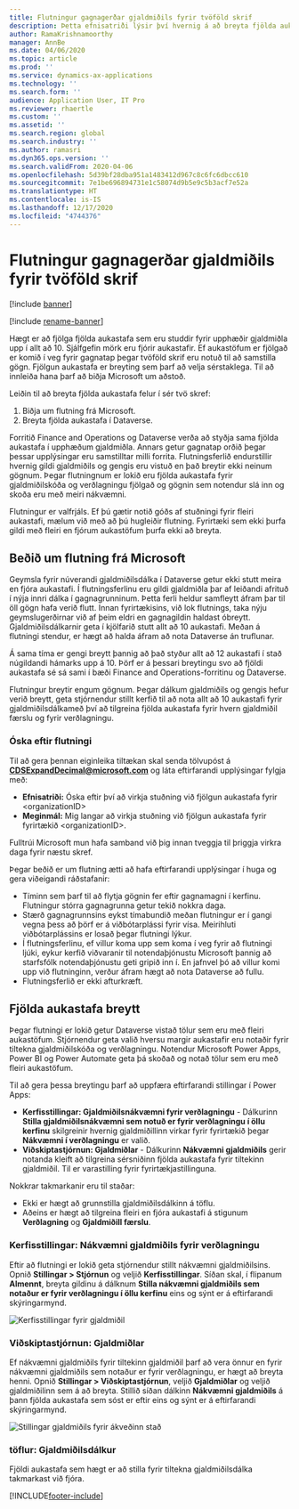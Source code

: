 ```yaml
---
title: Flutningur gagnagerðar gjaldmiðils fyrir tvöföld skrif
description: Þetta efnisatriði lýsir því hvernig á að breyta fjölda aukastafa sem tvöföld skrif styðja fyrir gjaldmiðil.
author: RamaKrishnamoorthy
manager: AnnBe
ms.date: 04/06/2020
ms.topic: article
ms.prod: ''
ms.service: dynamics-ax-applications
ms.technology: ''
ms.search.form: ''
audience: Application User, IT Pro
ms.reviewer: rhaertle
ms.custom: ''
ms.assetid: ''
ms.search.region: global
ms.search.industry: ''
ms.author: ramasri
ms.dyn365.ops.version: ''
ms.search.validFrom: 2020-04-06
ms.openlocfilehash: 5d39bf28dba951a1483412d967c8c6fc6dbcc610
ms.sourcegitcommit: 7e1be696894731e1c58074d9b5e9c5b3acf7e52a
ms.translationtype: HT
ms.contentlocale: is-IS
ms.lasthandoff: 12/17/2020
ms.locfileid: "4744376"
---
```

# <a name="currency-data-type-migration-for-dual-write"></a>Flutningur gagnagerðar gjaldmiðils fyrir tvöföld skrif

[!include [banner](../../includes/banner.md)]

[!include [rename-banner](~/includes/cc-data-platform-banner.md)]

Hægt er að fjölga fjölda aukastafa sem eru studdir fyrir upphæðir gjaldmiðla upp í allt að 10. Sjálfgefin mörk eru fjórir aukastafir. Ef aukastöfum er fjölgað er komið í veg fyrir gagnatap þegar tvöföld skrif eru notuð til að samstilla gögn. Fjölgun aukastafa er breyting sem þarf að velja sérstaklega. Til að innleiða hana þarf að biðja Microsoft um aðstoð.

Leiðin til að breyta fjölda aukastafa felur í sér tvö skref:

1. Biðja um flutning frá Microsoft.
2. Breyta fjölda aukastafa í Dataverse.

Forritið Finance and Operations og Dataverse verða að styðja sama fjölda aukastafa í upphæðum gjaldmiðla. Annars getur gagnatap orðið þegar þessar upplýsingar eru samstilltar milli forrita. Flutningsferlið endurstillir hvernig gildi gjaldmiðils og gengis eru vistuð en það breytir ekki neinum gögnum. Þegar flutningnum er lokið eru fjölda aukastafa fyrir gjaldmiðilskóða og verðlagningu fjölgað og gögnin sem notendur slá inn og skoða eru með meiri nákvæmni.

Flutningur er valfrjáls. Ef þú gætir notið góðs af stuðningi fyrir fleiri aukastafi, mælum við með að þú hugleiðir flutning. Fyrirtæki sem ekki þurfa gildi með fleiri en fjórum aukastöfum þurfa ekki að breyta.

## <a name="requesting-migration-from-microsoft"></a>Beðið um flutning frá Microsoft

Geymsla fyrir núverandi gjaldmiðilsdálka í Dataverse getur ekki stutt meira en fjóra aukastafi. Í flutningsferlinu eru gildi gjaldmiðla þar af leiðandi afrituð í nýja innri dálka í gagnagrunninum. Þetta ferli heldur samfleytt áfram þar til öll gögn hafa verið flutt. Innan fyrirtækisins, við lok flutnings, taka nýju geymslugerðirnar við af þeim eldri en gagnagildin haldast óbreytt. Gjaldmiðilsdálkarnir geta í kjölfarið stutt allt að 10 aukastafi. Meðan á flutningi stendur, er hægt að halda áfram að nota Dataverse án truflunar.

Á sama tíma er gengi breytt þannig að það styður allt að 12 aukastafi í stað núgildandi hámarks upp á 10. Þörf er á þessari breytingu svo að fjöldi aukastafa sé sá sami í bæði Finance and Operations-forritinu og Dataverse.

Flutningur breytir engum gögnum. Þegar dálkum gjaldmiðils og gengis hefur verið breytt, geta stjórnendur stillt kerfið til að nota allt að 10 aukastafi fyrir gjaldmiðilsdálkameð því að tilgreina fjölda aukastafa fyrir hvern gjaldmiðil færslu og fyrir verðlagningu.

### <a name="request-a-migration"></a>Óska eftir flutningi

Til að gera þennan eiginleika tiltækan skal senda tölvupóst á **CDSExpandDecimal@microsoft.com** og láta eftirfarandi upplýsingar fylgja með:

+ **Efnisatriði:** Óska eftir því að virkja stuðning við fjölgun aukastafa fyrir \<organizationID\>
+ **Meginmál:** Mig langar að virkja stuðning við fjölgun aukastafa fyrir fyrirtækið \<organizationID\>.

Fulltrúi Microsoft mun hafa samband við þig innan tveggja til þriggja virkra daga fyrir næstu skref.

Þegar beðið er um flutning ætti að hafa eftirfarandi upplýsingar í huga og gera viðeigandi ráðstafanir:

+ Tíminn sem þarf til að flytja gögnin fer eftir gagnamagni í kerfinu. Flutningur stórra gagnagrunna getur tekið nokkra daga.
+ Stærð gagnagrunnsins eykst tímabundið meðan flutningur er í gangi vegna þess að þörf er á viðbótarplássi fyrir vísa. Meirihluti viðbótarplássins er losað þegar flutningi lýkur.
+ Í flutningsferlinu, ef villur koma upp sem koma í veg fyrir að flutningi ljúki, eykur kerfið viðvaranir til notendaþjónustu Microsoft þannig að starfsfólk notendaþjónustu geti gripið inn í. En jafnvel þó að villur komi upp við flutninginn, verður áfram hægt að nota Dataverse að fullu.
+ Flutningsferlið er ekki afturkræft.

## <a name="changing-the-number-of-decimal-places"></a>Fjölda aukastafa breytt

Þegar flutningi er lokið getur Dataverse vistað tölur sem eru með fleiri aukastöfum. Stjórnendur geta valið hversu margir aukastafir eru notaðir fyrir tiltekna gjaldmiðilskóða og verðlagningu. Notendur Microsoft Power Apps, Power BI og Power Automate geta þá skoðað og notað tölur sem eru með fleiri aukastöfum.

Til að gera þessa breytingu þarf að uppfæra eftirfarandi stillingar í Power Apps:

+ **Kerfisstillingar: Gjaldmiðilsnákvæmni fyrir verðlagningu** - Dálkurinn **Stilla gjaldmiðilsnákvæmni sem notuð er fyrir verðlagningu í öllu kerfinu** skilgreinir hvernig gjaldmiðillinn virkar fyrir fyrirtækið þegar **Nákvæmni í verðlagningu** er valið.
+ **Viðskiptastjórnun: Gjaldmiðlar** - Dálkurinn **Nákvæmni gjaldmiðils** gerir notanda kleift að tilgreina sérsniðinn fjölda aukastafa fyrir tiltekinn gjaldmiðil. Til er varastilling fyrir fyrirtækjastillinguna.

Nokkrar takmarkanir eru til staðar:

+ Ekki er hægt að grunnstilla gjaldmiðilsdálkinn á töflu.
+ Aðeins er hægt að tilgreina fleiri en fjóra aukastafi á stigunum **Verðlagning** og **Gjaldmiðill færslu**.

### <a name="system-settings-currency-precision-for-pricing"></a>Kerfisstillingar: Nákvæmni gjaldmiðils fyrir verðlagningu

Eftir að flutningi er lokið geta stjórnendur stillt nákvæmni gjaldmiðilsins. Opnið **Stillingar \> Stjórnun** og veljið **Kerfisstillingar**. Síðan skal, í flipanum **Almennt**, breyta gildinu á dálknum **Stilla nákvæmni gjaldmiðils sem notaður er fyrir verðlagningu í öllu kerfinu** eins og sýnt er á eftirfarandi skýringarmynd.

![Kerfisstillingar fyrir gjaldmiðil](media/currency-system-settings.png)

### <a name="business-management-currencies"></a>Viðskiptastjórnun: Gjaldmiðlar

Ef nákvæmni gjaldmiðils fyrir tiltekinn gjaldmiðil þarf að vera önnur en fyrir nákvæmni gjaldmiðils sem notaður er fyrir verðlagningu, er hægt að breyta henni. Opnið **Stillingar \> Viðskiptastjórnun**, veljið **Gjaldmiðlar** og veljið gjaldmiðilinn sem á að breyta. Stillið síðan dálkinn **Nákvæmni gjaldmiðils** á þann fjölda aukastafa sem sóst er eftir eins og sýnt er á eftirfarandi skýringarmynd.

![Stillingar gjaldmiðils fyrir ákveðinn stað](media/specific-currency.png)

### <a name="tables-currency-column"></a>töflur: Gjaldmiðilsdálkur

Fjöldi aukastafa sem hægt er að stilla fyrir tiltekna gjaldmiðilsdálka takmarkast við fjóra.


[!INCLUDE[footer-include](../../../../includes/footer-banner.md)]